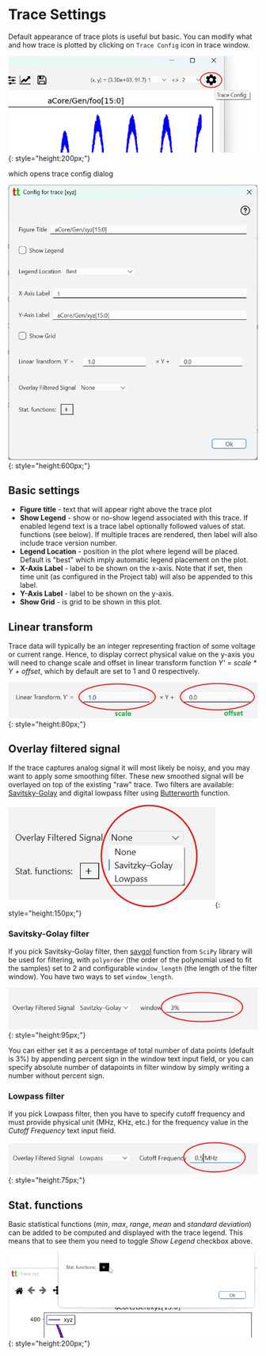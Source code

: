 # Trace Settings

Default appearance of trace plots is useful but basic. You can modify what and how trace is plotted by clicking 
on `Trace Config` icon in trace window.

![](img/trace_config_icon.png){: style="height:200px;"}

which opens trace config dialog

![](img/trace_settings.png){: style="height:600px;"}

## Basic settings

* **Figure title** - text that will appear right above the trace plot<br/></li>
* **Show Legend** - show or no-show legend associated with this trace. If enabled legend text is a trace label 
  optionally followed values of stat. functions (see below). If multiple traces are rendered, then label will 
  also include trace version number.
* **Legend Location** - position in the plot where legend will be placed. Default is "best" which imply automatic legend 
  placement on the plot.
*  **X-Axis Label** - label to be shown on the x-axis. Note that if set, then time unit (as configured in the 
   Project tab) will also be appended to this label.
* **Y-Axis Label** - label to be shown on the y-axis.
* **Show Grid** - is grid to be shown in this plot.

## Linear transform

Trace data will typically be an integer representing fraction of some voltage or current range. Hence, to display 
correct physical value on the y-axis you will need to change scale and offset in linear transform 
function _Y' = scale * Y + offset_, which by default are set to 1 and 0 respectively. 

![](img/scale_and_offset.png){: style="height:80px;"}

## Overlay filtered signal

If the trace captures analog signal it will most likely be noisy, and you may want to apply some smoothing filter. 
These new smoothed signal will be overlayed on top of the existing "raw" trace. Two filters are 
available: [Savitsky-Golay](https://en.wikipedia.org/wiki/Savitzky%E2%80%93Golay_filter) and digital lowpass filter using 
[Butterworth](https://en.wikipedia.org/wiki/Butterworth_filter) function.

![](img/overlay_menu.png){: style="height:150px;"}

### Savitsky-Golay filter

If you pick Savitsky-Golay filter, then [savgol](https://docs.scipy.org/doc/scipy/reference/generated/scipy.signal.savgol_filter.html) 
function from `SciPy` library will be used for filtering, with `polyorder` (the order of the polynomial used to 
fit the samples) set to 2 and configurable `window_length` (the length of the filter window). You have two ways to 
set `window_length`.

![](img/savgol_settings.png){: style="height:95px;"}

You can either set it as a percentage of total number of data points (default is 3%) by appending percent sign in 
the window text input field, or you can specify absolute number of datapoints in filter window by simply writing a 
number without percent sign.

### Lowpass filter

If you pick Lowpass filter, then you have to specify cutoff frequency and must provide physical unit (MHz, KHz, etc.) 
for the frequency value in the _Cutoff Frequency_ text input field.

![](img/lowpass_overlay_input.png){: style="height:75px;"}

## Stat. functions

Basic statistical functions (_min_, _max_, _range_, _mean_ and _standard deviation_) can be added to be computed 
and displayed with the trace legend. This means that to see them you need to toggle _Show Legend_ checkbox above.

![](img/stat_functions.gif){: style="height:200px;"}
